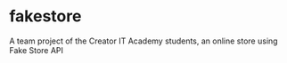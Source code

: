# fakestore
A team project of the Creator IT Academy students, an online store using Fake Store API
